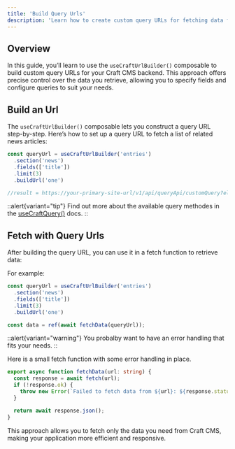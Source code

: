 ```yaml
---
title: 'Build Query Urls'
description: 'Learn how to create custom query URLs for fetching data from Craft CMS.'
---
```


## Overview

In this guide, you’ll learn to use the `useCraftUrlBuilder()` composable to build custom query URLs for your Craft CMS backend. This approach offers precise control over the data you retrieve, allowing you to specify fields and configure queries to suit your needs.

## Build an Url

The `useCraftUrlBuilder()` composable lets you construct a query URL step-by-step. Here’s how to set up a query URL to fetch a list of related news articles:


```ts
const queryUrl = useCraftUrlBuilder('entries')
  .section('news')
  .fields(['title'])
  .limit(3)
  .buildUrl('one')

//result = https://your-primary-site-url/v1/api/queryApi/customQuery?elementType=entries&id=1&status=active&one=1
```

::alert{variant="tip"}
  Find out more about the available query methodes in the [useCraftQuery()](/libraries/vue-craftcms/composables/use-craft-url-builder) docs.
::

## Fetch with Query Urls

After building the query URL, you can use it in a fetch function to retrieve data:

For example: 

```ts
const queryUrl = useCraftUrlBuilder('entries')
  .section('news')
  .fields(['title'])
  .limit(3)
  .buildUrl('one')

const data = ref(await fetchData(queryUrl));
```

::alert{variant="warning"}
  You probalby want to have an error handling that fits your needs.
::

Here is a small fetch function with some error handling in place. 

```ts [~/utils/fetcher.ts]
export async function fetchData(url: string) {
  const response = await fetch(url);
  if (!response.ok) {
    throw new Error(`Failed to fetch data from ${url}: ${response.statusText}`);
  }

  return await response.json();
}
```

This approach allows you to fetch only the data you need from Craft CMS, making your application more efficient and responsive.
